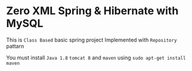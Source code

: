 # Zero XML Spring & Hibernate with MySQL
This is `Class Based` basic spring project 
Implemented with `Repository` pattarn

You must install
`Java 1.8`
`tomcat 8` and 
 `maven` using `sudo apt-get install maven`
